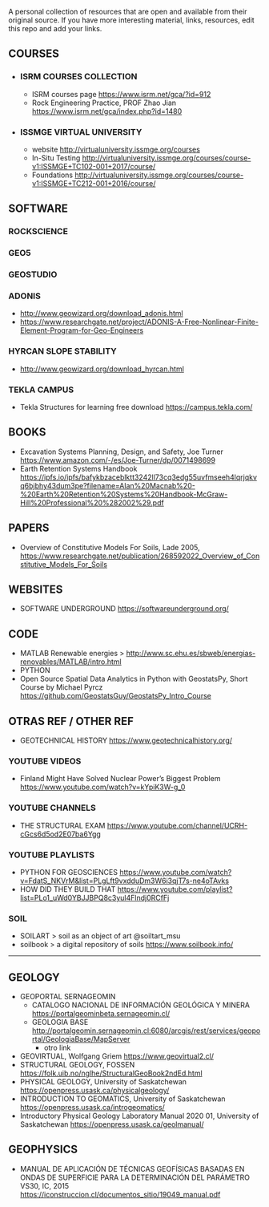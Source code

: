 A personal collection of resources that are open and available from their original source.
If you have more interesting material, links, resources, edit this repo and add your links.

## COURSES

- ### ISRM COURSES COLLECTION
  + ISRM courses page https://www.isrm.net/gca/?id=912 
  + Rock Engineering Practice, PROF Zhao Jian https://www.isrm.net/gca/index.php?id=1480

- ### ISSMGE VIRTUAL UNIVERSITY 
  + website http://virtualuniversity.issmge.org/courses
  + In-Situ Testing http://virtualuniversity.issmge.org/courses/course-v1:ISSMGE+TC102-001+2017/course/
  + Foundations http://virtualuniversity.issmge.org/courses/course-v1:ISSMGE+TC212-001+2016/course/

## SOFTWARE
### ROCKSCIENCE
### GEO5
### GEOSTUDIO
### ADONIS
- http://www.geowizard.org/download_adonis.html
- https://www.researchgate.net/project/ADONIS-A-Free-Nonlinear-Finite-Element-Program-for-Geo-Engineers
### HYRCAN SLOPE STABILITY
- http://www.geowizard.org/download_hyrcan.html
### TEKLA CAMPUS
- Tekla Structures for learning free download https://campus.tekla.com/


## BOOKS
- Excavation Systems Planning, Design, and Safety, Joe Turner https://www.amazon.com/-/es/Joe-Turner/dp/0071498699
- Earth Retention Systems Handbook https://ipfs.io/ipfs/bafykbzaceblktt3242ll73cq3edg55uvfmseeh4lqrjqkvq6bjbhy43dum3pe?filename=Alan%20Macnab%20-%20Earth%20Retention%20Systems%20Handbook-McGraw-Hill%20Professional%20%282002%29.pdf

## PAPERS
- Overview of Constitutive Models For Soils, Lade 2005, https://www.researchgate.net/publication/268592022_Overview_of_Constitutive_Models_For_Soils

## WEBSITES
- SOFTWARE UNDERGROUND https://softwareunderground.org/

## CODE
- MATLAB Renewable energies > http://www.sc.ehu.es/sbweb/energias-renovables/MATLAB/intro.html
- PYTHON 
- Open Source Spatial Data Analytics in Python with GeostatsPy, Short Course by Michael Pyrcz https://github.com/GeostatsGuy/GeostatsPy_Intro_Course

## OTRAS REF / OTHER REF
- GEOTECHNICAL HISTORY https://www.geotechnicalhistory.org/

### YOUTUBE VIDEOS
- Finland Might Have Solved Nuclear Power’s Biggest Problem https://www.youtube.com/watch?v=kYpiK3W-g_0
### YOUTUBE CHANNELS
- THE STRUCTURAL EXAM https://www.youtube.com/channel/UCRH-cGcs6d5od2E07ba6Ygg
### YOUTUBE PLAYLISTS
- PYTHON FOR GEOSCIENCES https://www.youtube.com/watch?v=FdatS_NKVrM&list=PLgLft9vxdduDm3W6i3qjT7s-ne4oTAvks
- HOW DID THEY BUILD THAT https://www.youtube.com/playlist?list=PLo1_uWd0YBJJBPQ8c3yul4Flndj0RCfFj

### SOIL
- SOILART > soil as an object of art @soiltart_msu
- soilbook > a digital repository of soils https://www.soilbook.info/
________________________________
## GEOLOGY
- GEOPORTAL SERNAGEOMIN
  * CATALOGO NACIONAL DE INFORMACIÓN GEOLÓGICA Y MINERA https://portalgeominbeta.sernageomin.cl/ 
  * GEOLOGIA BASE http://portalgeomin.sernageomin.cl:6080/arcgis/rest/services/geoportal/GeologiaBase/MapServer
    + otro link
- GEOVIRTUAL, Wolfgang Griem https://www.geovirtual2.cl/ 
- STRUCTURAL GEOLOGY, FOSSEN https://folk.uib.no/nglhe/StructuralGeoBook2ndEd.html
- PHYSICAL GEOLOGY, University of Saskatchewan https://openpress.usask.ca/physicalgeology/
- INTRODUCTION TO GEOMATICS, University of Saskatchewan https://openpress.usask.ca/introgeomatics/
- Introductory Physical Geology Laboratory Manual 2020 01, University of Saskatchewan https://openpress.usask.ca/geolmanual/

## GEOPHYSICS
- MANUAL DE APLICACIÓN DE TÉCNICAS GEOFÍSICAS BASADAS EN ONDAS DE SUPERFICIE PARA LA DETERMINACIÓN DEL PARÁMETRO VS30, IC, 2015 https://iconstruccion.cl/documentos_sitio/19049_manual.pdf

